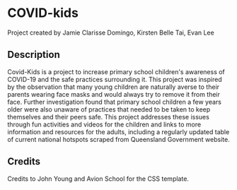 # COVID-kids
Project created by Jamie Clarisse Domingo, Kirsten Belle Tai, Evan Lee

## Description
Covid-Kids is a project to increase primary school children's awareness of COVID-19 and the safe practices surrounding it. This project was inspired by the observation that many young children are naturally averse to their parents wearing face masks and would always try to remove it from their face. Further investigation found that primary school children a few years older were also unaware of practices that needed to be taken to keep themselves and their peers safe. This project addresses these issues through fun activities and videos for the children and links to more information and resources for the adults, including a regularly updated table of current national hotspots scraped from Queensland Government website.

## Credits
Credits to John Young and Avion School for the CSS template.